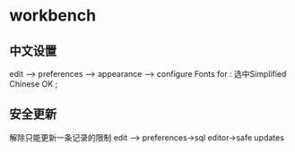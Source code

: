 # workbench

## 中文设置

edit --> preferences --> appearance --> configure Fonts for : 选中Simplified Chinese OK ;

## 安全更新

解除只能更新一条记录的限制
edit --> preferences->sql editor->safe updates
